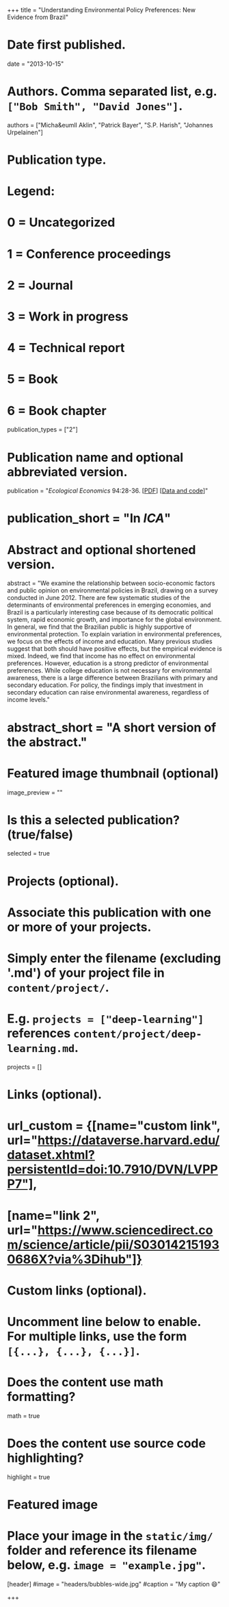 +++
title = "Understanding Environmental Policy Preferences: New Evidence from Brazil"

# Date first published.
date = "2013-10-15"

# Authors. Comma separated list, e.g. `["Bob Smith", "David Jones"]`.
authors = ["Micha&eumll Aklin", "Patrick Bayer", "S.P. Harish", "Johannes Urpelainen"]

# Publication type.
# Legend:
# 0 = Uncategorized
# 1 = Conference proceedings
# 2 = Journal
# 3 = Work in progress
# 4 = Technical report
# 5 = Book
# 6 = Book chapter
publication_types = ["2"]

# Publication name and optional abbreviated version.
publication = "*Ecological Economics* 94:28-36. [[PDF](https://www.sciencedirect.com/science/article/abs/pii/S092180091300181X)] [[Data and code](https://dataverse.harvard.edu/dataset.xhtml?persistentId=doi:10.7910/DVN/MCGRF0)]"
# publication_short = "In *ICA*"

# Abstract and optional shortened version.
abstract = "We examine the relationship between socio-economic factors and public opinion on environmental policies in Brazil, drawing on a survey conducted in June 2012. There are few systematic studies of the determinants of environmental preferences in emerging economies, and Brazil is a particularly interesting case because of its democratic political system, rapid economic growth, and importance for the global environment. In general, we find that the Brazilian public is highly supportive of environmental protection. To explain variation in environmental preferences, we focus on the effects of income and education. Many previous studies suggest that both should have positive effects, but the empirical evidence is mixed. Indeed, we find that income has no effect on environmental preferences. However, education is a strong predictor of environmental preferences. While college education is not necessary for environmental awareness, there is a large difference between Brazilians with primary and secondary education. For policy, the findings imply that investment in secondary education can raise environmental awareness, regardless of income levels."
# abstract_short = "A short version of the abstract."

# Featured image thumbnail (optional)
image_preview = ""

# Is this a selected publication? (true/false)
selected = true

# Projects (optional).
#   Associate this publication with one or more of your projects.
#   Simply enter the filename (excluding '.md') of your project file in `content/project/`.
#   E.g. `projects = ["deep-learning"]` references `content/project/deep-learning.md`.
projects = []

# Links (optional).
# url_custom = {[name="custom link", url="https://dataverse.harvard.edu/dataset.xhtml?persistentId=doi:10.7910/DVN/LVPPP7"],
#             [name="link 2", url="https://www.sciencedirect.com/science/article/pii/S030142151930686X?via%3Dihub"]}


# Custom links (optional).
#   Uncomment line below to enable. For multiple links, use the form `[{...}, {...}, {...}]`.
 


# Does the content use math formatting?
math = true

# Does the content use source code highlighting?
highlight = true

# Featured image
# Place your image in the `static/img/` folder and reference its filename below, e.g. `image = "example.jpg"`.
[header]
#image = "headers/bubbles-wide.jpg"
#caption = "My caption 😄"

+++
